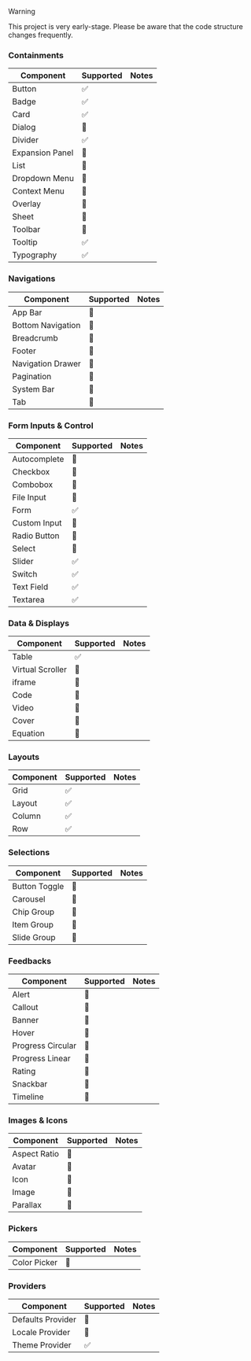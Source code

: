 > [!WARNING]  
> This project is very early-stage. Please be aware that the code structure changes frequently.

### Containments

| Component       | Supported | Notes |
| --------------- | --------- | ----- |
| Button          | ✅        |       |
| Badge           | ✅        |       |
| Card            | ✅        |       |
| Dialog          | 🚧        |       |
| Divider         | ✅        |       |
| Expansion Panel | 🚧        |       |
| List            | 🚧        |       |
| Dropdown Menu   | 🚧        |       |
| Context Menu    | 🚧        |       |
| Overlay         | 🚧        |       |
| Sheet           | 🚧        |       |
| Toolbar         | 🚧        |       |
| Tooltip         | ✅        |       |
| Typography      | ✅        |       |

### Navigations

| Component         | Supported | Notes |
| ----------------- | --------- | ----- |
| App Bar           | 🚧        |       |
| Bottom Navigation | 🚧        |       |
| Breadcrumb        | 🚧        |       |
| Footer            | 🚧        |       |
| Navigation Drawer | 🚧        |       |
| Pagination        | 🚧        |       |
| System Bar        | 🚧        |       |
| Tab               | 🚧        |       |

### Form Inputs & Control

| Component    | Supported | Notes |
| ------------ | --------- | ----- |
| Autocomplete | 🚧        |       |
| Checkbox     | 🚧        |       |
| Combobox     | 🚧        |       |
| File Input   | 🚧        |       |
| Form         | ✅        |       |
| Custom Input | 🚧        |       |
| Radio Button | 🚧        |       |
| Select       | 🚧        |       |
| Slider       | ✅        |       |
| Switch       | ✅        |       |
| Text Field   | ✅        |       |
| Textarea     | ✅        |       |

### Data & Displays

| Component        | Supported | Notes |
| ---------------- | --------- | ----- |
| Table            | ✅        |       |
| Virtual Scroller | 🚧        |       |
| iframe           | 🚧        |       |
| Code             | 🚧        |       |
| Video            | 🚧        |       |
| Cover            | 🚧        |       |
| Equation         | 🚧        |       |

### Layouts

| Component | Supported | Notes |
| --------- | --------- | ----- |
| Grid      | ✅        |       |
| Layout    | ✅        |       |
| Column    | ✅        |       |
| Row       | ✅        |       |

### Selections

| Component     | Supported | Notes |
| ------------- | --------- | ----- |
| Button Toggle | 🚧        |       |
| Carousel      | 🚧        |       |
| Chip Group    | 🚧        |       |
| Item Group    | 🚧        |       |
| Slide Group   | 🚧        |       |

### Feedbacks

| Component         | Supported | Notes |
| ----------------- | --------- | ----- |
| Alert             | 🚧        |       |
| Callout           | 🚧        |       |
| Banner            | 🚧        |       |
| Hover             | 🚧        |       |
| Progress Circular | 🚧        |       |
| Progress Linear   | 🚧        |       |
| Rating            | 🚧        |       |
| Snackbar          | 🚧        |       |
| Timeline          | 🚧        |       |

### Images & Icons

| Component    | Supported | Notes |
| ------------ | --------- | ----- |
| Aspect Ratio | 🚧        |       |
| Avatar       | 🚧        |       |
| Icon         | 🚧        |       |
| Image        | 🚧        |       |
| Parallax     | 🚧        |       |

### Pickers

| Component    | Supported | Notes |
| ------------ | --------- | ----- |
| Color Picker | 🚧        |       |

### Providers

| Component         | Supported | Notes |
| ----------------- | --------- | ----- |
| Defaults Provider | 🚧        |       |
| Locale Provider   | 🚧        |       |
| Theme Provider    | ✅        |       |
